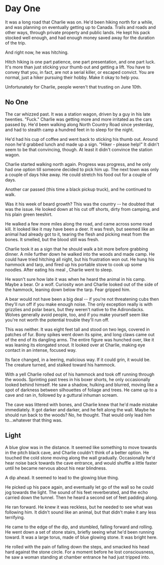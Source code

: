 # Day One
It was a long road that Charlie was on. He'd been hiking north for a while, and was planning on eventually getting up to Canada. Trails and roads and other ways, through private property and public lands. He kept his pack stocked well enough, and had enough money saved away for the duration of the trip.

And right now, he was hitching.

Hitch hiking is one part patience, one part presentation, and one part luck. It's more than just sticking your thumb out and getting a lift. You have to convey that you, in fact, are not a serial killer, or escaped convict. You are normal, just a hiker pursuing their hobby. Make it okay to help you.

Unfortunately for Charlie, people weren't that trusting on June 10th.

## No One
The car whizzed past. It was a station wagon, driven by a guy in his late twenties. "Fuck." Charlie was getting more and more irritated as the cars passed by. He'd been walking along North Country Road since yesterday, and had to stealth camp a hundred feet in to sleep for the night.

He'd had his cup of coffee and went back to sticking his thumb out. Around noon he'd grabbed lunch and made up a sign. "Hiker - please help!" It didn't seem to be that convincing, though. At least it didn't convince the station wagon.

Charlie started walking north again. Progress was progress, and he only had one option till someone decided to pick him up. The next town was only a couple of days hike away. He could stretch his food out for a couple of days.

Another car passed (this time a black pickup truck), and he continued to walk.

Was it his week of beard growth? This was the country -- he doubted that was the issue. He looked down at his cut off shorts, dirty from camping, and his plain green teeshirt.

He walked a few more miles along the road, and came across some road kill. It looked like it may have been a deer. It was fresh, but seemed like an animal had already got to it, tearing the flesh and picking meat from the bones. It smelled, but the blood still was fresh.

Charlie took it as a sign that he should walk a bit more before grabbing dinner. A mile further down he walked into the woods and made camp. He could have tried hitching all night, but his frustration won out. He hung his hammock and tarp, and fired up his portable stove to cook up some noodles. After eating his meal , Charlie went to sleep.

He wasn't sure how late it was when he heard the animal in his camp. Maybe a bear. Or a wolf. Curiosity won and Charlie looked out of the side of the hammock, leaning down below the tarp. Fear gripped him.

A bear would not have been a big deal -- if you're not threatening cubs then they'll run off if you make enough noise. The only exception really is with grizzlies and polar bears, but they weren't native to the Adirondacks. Wolves generally avoid people, too, and if you make yourself seem like you're not worth the potential trouble they'll run off.

This was neither. It was eight feet tall and stood on two legs, covered in patches of fur. Bony spikes went down its spine, and long claws came out of the end of its dangling arms. The entire figure was hunched over, like it was leaning its elongated snout. It looked over at Charlie, making eye contact in an intense, focused way.

Its face changed, in a leering, malicious way. If it could grin, it would be. The creature turned, and stalked toward his hammock.

With a yell Charlie rolled out of his hammock and took off running through the woods. Sprinting past trees in his boxer shorts, he only occasionally looked behind himself. He saw a shadow, hulking and blurred, moving like a spot of darkness between silhouettes of foliage and trees. He came up to a cave and ran in, followed by a guttural inhuman scream.

The cave was littered with bones, and Charlie knew that he'd made mistake immediately. It got darker and darker, and he felt along the wall. Maybe he should run back to the woods? No, he thought. That would only lead him to...whatever that thing was.

## Light
A blue glow was in the distance. It seemed like something to move towards in the pitch black cave, and Charlie couldn't think of a better option. He touched the cold stone moving along the wall gradually. Occasionally he'd hear noise back towards the cave entrance, and would shuffle a little faster until he became nervous about his near blindness.

A dip ahead. It seemed to lead to the glowing blue thing.

He picked up his pace again, and eventually let go of the wall so he could jog towards the light. The sound of his feet reverberated, and the echo carried down the tunnel. Then he heard a second set of feet padding along.

He ran forward. He knew it was reckless, but he needed to see what was following him. It didn't sound like an animal, but that didn't make it any less terrifying.

He came to the edge of the dip, and stumbled, falling forward and rolling. He went down a set of stone stairs, briefly seeing what he'd been running toward. It was a large torus, made of blue glowing stone. It was bright here.

He rolled with the pain of falling down the steps, and smacked his head hard against the stone circle. For a moment before he lost consciousness, he saw a woman standing at chamber entrance he had just tripped into.


